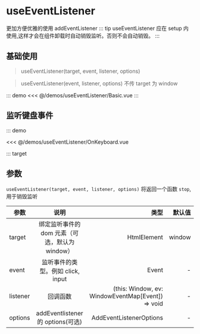 # useEventListener

更加方便优雅的使用 addEventListener
::: tip
useEventListener 应在 setup 内使用,这样才会在组件卸载时自动销毁监听。否则不会自动销毁。
:::

## 基础使用

> useEventListener(target, event, listener, options)

> useEventListener(event, listener, options) 不传 target 为 window

::: demo
<<< @/demos/useEventListener/Basic.vue
:::

## 监听键盘事件

::: demo

<<< @/demos/useEventListener/OnKeyboard.vue

:::
target

## 参数

`useEventListener(target, event, listener, options)` 将返回一个函数 `stop`, 用于销毁监听

| 参数     |                      说明                      |                                              类型 | 默认值 |
| -------- | :--------------------------------------------: | ------------------------------------------------: | -----: |
| target   | 绑定监听事件的 dom 元素（可选，默认为 window） |                                       HtmlElement | window |
| event    |       监听事件的类型。例如 click, input        |                                             Event |      - |
| listener |                    回调函数                    | (this: Window, ev: WindowEventMap[Event]) => void |      - |
| options  |       addEventlistener 的 options(可选)        |                           AddEventListenerOptions |      - |
